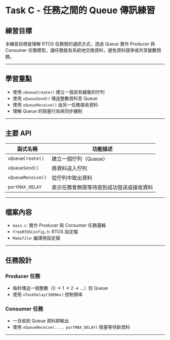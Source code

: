 # Task C - 任務之間的 Queue 傳訊練習

##  練習目標
本練習目標是理解 RTOS 任務間的通訊方式，透過 Queue 實作 Producer 與 Consumer 任務模型，讓任務能有系統地交換資料，避免資料競爭或共享變數問題。

---

##  學習重點
- 使用 `xQueueCreate()` 建立一個具有緩衝的佇列
- 使用 `xQueueSend()` 傳送整數資料至 Queue
- 使用 `xQueueReceive()` 由另一任務接收資料
- 理解 Queue 的阻塞行為與同步機制

---

## 主要 API

| 函式名稱          | 功能描述                               |
|------------------|----------------------------------------|
| `xQueueCreate()` | 建立一個佇列（Queue）                  |
| `xQueueSend()`   | 將資料送入佇列                          |
| `xQueueReceive()`| 從佇列中取出資料                        |
| `portMAX_DELAY`  | 表示任務會無限等待直到成功發送或接收資料 |

---

##  檔案內容

- `main.c`: 實作 Producer 與 Consumer 任務邏輯
- `FreeRTOSConfig.h`: RTOS 設定檔
- `Makefile`: 編譯用設定檔

---

##  任務設計

### Producer 任務
- 每秒傳送一個整數（0 → 1 → 2 → ...）到 Queue
- 使用 `vTaskDelay(1000ms)` 控制頻率

### Consumer 任務
- 一旦收到 Queue 資料即輸出
- 使用 `xQueueReceive(..., portMAX_DELAY)` 阻塞等待新資料

---

